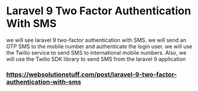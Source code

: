 # Laravel 9 Two Factor Authentication With SMS

we will see laravel 9 two-factor authentication with SMS. we will send an OTP SMS to the mobile number and authenticate the login user. we will use the Twilio service to send SMS to international mobile numbers. Also, we will use the Twilio SDK library to send SMS from the laravel 9 application

### https://websolutionstuff.com/post/laravel-9-two-factor-authentication-with-sms
